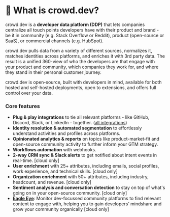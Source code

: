 # 🔎 What is crowd.dev?

crowd.dev is a **developer data platform (DDP)** that lets companies centralize all touch points developers have with their product and brand - be it in community (e.g. Stack Overflow or Reddit), product (open-source or SaaS), or commercial channels (e.g. HubSpot).

crowd.dev pulls data from a variety of different sources, normalizes it, matches identities across platforms, and enriches it with 3rd party data. The result is a unified 360-view of who the developers are that engage with your product and community, which companies they work for, and where they stand in their personal customer journey.

crowd.dev is open-source, built with developers in mind, available for both hosted and self-hosted deployments, open to extensions, and offers full control over your data.&#x20;

### Core features

* **Plug & play integrations** to tie all relevant platforms - like GitHub, Discord, Slack, or LinkedIn - together. ([all integrations](https://www.crowd.dev/integrations))
* **Identity resolution & automated segmentation** to effortlessly understand activities and profiles across platforms.
* **Opinionated analytics & reports** on topics like product-market-fit and open-source community activity to further inform your GTM strategy.
* **Workflows automation** with webhooks.
* **2-way CRM sync & Slack alerts** to get notified about intent events in real-time. \[cloud only]
* **User enrichment** with 25+ attributes, including emails, social profiles, work experience, and technical skills. \[cloud only]
* **Organization enrichment** with 50+ attributes, including industry, headcount, and revenue. \[cloud only]
* **Sentiment analysis and conversation detection** to stay on top of what's going on in your open-source community. \[cloud only]
* [**Eagle Eye**](https://www.crowd.dev/eagle-eye): Monitor dev-focussed community platforms to find relevant content to engage with, helping you to gain developers’ mindshare and grow your community organically \[cloud only]
